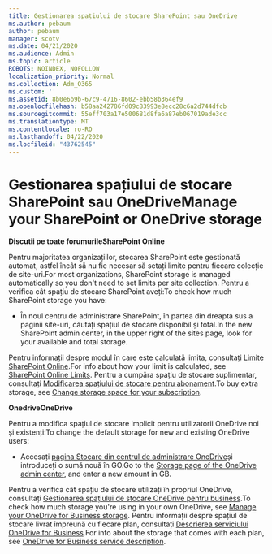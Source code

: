 ```yaml
---
title: Gestionarea spațiului de stocare SharePoint sau OneDrive
ms.author: pebaum
author: pebaum
manager: scotv
ms.date: 04/21/2020
ms.audience: Admin
ms.topic: article
ROBOTS: NOINDEX, NOFOLLOW
localization_priority: Normal
ms.collection: Adm_O365
ms.custom: ''
ms.assetid: 8b0e6b9b-67c9-4716-8602-ebb58b364ef9
ms.openlocfilehash: b58aa242786fd09c83993e8ecc28c6a2d744dfcb
ms.sourcegitcommit: 55eff703a17e500681d8fa6a87eb067019ade3cc
ms.translationtype: MT
ms.contentlocale: ro-RO
ms.lasthandoff: 04/22/2020
ms.locfileid: "43762545"
---
```

# <a name="manage-your-sharepoint-or-onedrive-storage"></a><span data-ttu-id="e0bd3-102">Gestionarea spațiului de stocare SharePoint sau OneDrive</span><span class="sxs-lookup"><span data-stu-id="e0bd3-102">Manage your SharePoint or OneDrive storage</span></span>

 <span data-ttu-id="e0bd3-103">**Discutii pe toate forumurile**</span><span class="sxs-lookup"><span data-stu-id="e0bd3-103">**SharePoint Online**</span></span>
  
<span data-ttu-id="e0bd3-104">Pentru majoritatea organizațiilor, stocarea SharePoint este gestionată automat, astfel încât să nu fie necesar să setați limite pentru fiecare colecție de site-uri.</span><span class="sxs-lookup"><span data-stu-id="e0bd3-104">For most organizations, SharePoint storage is managed automatically so you don't need to set limits per site collection.</span></span> <span data-ttu-id="e0bd3-105">Pentru a verifica cât spațiu de stocare SharePoint aveți:</span><span class="sxs-lookup"><span data-stu-id="e0bd3-105">To check how much SharePoint storage you have:</span></span>
  
- <span data-ttu-id="e0bd3-106">În noul centru de administrare SharePoint, în partea din dreapta sus a paginii site-uri, căutați spațiul de stocare disponibil și total.</span><span class="sxs-lookup"><span data-stu-id="e0bd3-106">In the new SharePoint admin center, in the upper right of the sites page, look for your available and total storage.</span></span>
    
<span data-ttu-id="e0bd3-107">Pentru informații despre modul în care este calculată limita, consultați [Limite SharePoint Online](https://go.microsoft.com/fwlink/p/?LinkID=856113).</span><span class="sxs-lookup"><span data-stu-id="e0bd3-107">For info about how your limit is calculated, see [SharePoint Online Limits](https://go.microsoft.com/fwlink/p/?LinkID=856113).</span></span> <span data-ttu-id="e0bd3-108">Pentru a cumpăra spațiu de stocare suplimentar, consultați [Modificarea spațiului de stocare pentru abonament](https://go.microsoft.com/fwlink/?linkid=866428).</span><span class="sxs-lookup"><span data-stu-id="e0bd3-108">To buy extra storage, see [Change storage space for your subscription](https://go.microsoft.com/fwlink/?linkid=866428).</span></span>
  
 <span data-ttu-id="e0bd3-109">**Onedrive**</span><span class="sxs-lookup"><span data-stu-id="e0bd3-109">**OneDrive**</span></span>
  
<span data-ttu-id="e0bd3-110">Pentru a modifica spațiul de stocare implicit pentru utilizatorii OneDrive noi și existenți:</span><span class="sxs-lookup"><span data-stu-id="e0bd3-110">To change the default storage for new and existing OneDrive users:</span></span>
  
- <span data-ttu-id="e0bd3-111">Accesați [pagina Stocare din centrul de administrare OneDrive](https://admin.onedrive.com/?v=StorageSettings)și introduceți o sumă nouă în GO.</span><span class="sxs-lookup"><span data-stu-id="e0bd3-111">Go to the [Storage page of the OneDrive admin center](https://admin.onedrive.com/?v=StorageSettings), and enter a new amount in GB.</span></span>
    
<span data-ttu-id="e0bd3-112">Pentru a verifica cât spațiu de stocare utilizați în propriul OneDrive, consultați [Gestionarea spațiului de stocare OneDrive pentru business](https://go.microsoft.com/fwlink/?linkid=866429).</span><span class="sxs-lookup"><span data-stu-id="e0bd3-112">To check how much storage you're using in your own OneDrive, see [Manage your OneDrive for Business storage](https://go.microsoft.com/fwlink/?linkid=866429).</span></span> <span data-ttu-id="e0bd3-113">Pentru informații despre spațiul de stocare livrat împreună cu fiecare plan, consultați [Descrierea serviciului OneDrive for Business](https://go.microsoft.com/fwlink/p/?LinkID=826071).</span><span class="sxs-lookup"><span data-stu-id="e0bd3-113">For info about the storage that comes with each plan, see [OneDrive for Business service description](https://go.microsoft.com/fwlink/p/?LinkID=826071).</span></span>
  

